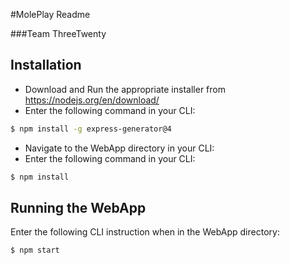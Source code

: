 #MolePlay Readme  

###Team ThreeTwenty


## Installation

  * Download and Run the appropriate installer from https://nodejs.org/en/download/
  * Enter the following command in your CLI:
  ```bash
  $ npm install -g express-generator@4
  ```
  * Navigate to the WebApp directory in your CLI:
  * Enter the following command in your CLI:
  ```bash
  $ npm install
  ```
  
  
## Running the WebApp

  Enter the following CLI instruction when in the WebApp directory:
  ```bash
  $ npm start
  ```
